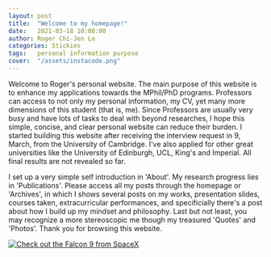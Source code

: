```yaml
---
layout: post
title:  "Welcome to my homepage!"
date:   2021-03-18 10:00:00
author: Roger Chi-Jen Lo
categories: Stickies
tags:	personal information purpose
cover:  "/assets/instacode.png"
---
```


Welcome to Roger's personal website. The main purpose of this website is to enhance my applications towards the MPhil/PhD programs. Professors can access to not only my personal information, my CV, yet many more dimensions of this student (that is, me). Since Professors are usually very busy and have lots of tasks to deal with beyond researches, I hope this simple, concise, and clear personal website can reduce their burden. I started building this website after receiving the interview request in 9, March, from the University of Cambridge. I've also applied for other great universities like the University of Edinburgh, UCL, King's and Imperial. All final results are not revealed so far.

I set up a very simple self introduction in 'About'. My research progress lies in 'Publications'. Please access all my posts through the homepage or 'Archives', in which I shows several posts on my works, presentation slides, courses taken, extracurricular performances, and specificially there's a post about how I build up my mindset and philosophy. Last but not least, you may recognize a more stereoscopic me though my treasured 'Quotes' and 'Photos'. Thank you for browsing this website.

<a href="//bencentra.com/assets/images/falcon9_large.jpg" data-lightbox="falcon9-large" data-title="Check out the Falcon 9 from SpaceX">
  <img src="//bencentra.com/assets/images/falcon9_small.jpg" title="Check out the Falcon 9 from SpaceX">
</a>
